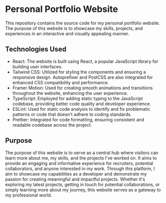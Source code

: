 # Personal Portfolio Website
This repository contains the source code for my personal portfolio website. The purpose of this website is to showcase my skills, projects, and experiences in an interactive and visually appealing manner.

## Technologies Used
+ React: The website is built using React, a popular JavaScript library for building user interfaces.
+ Tailwind CSS: Utilized for styling the components and ensuring a responsive design. Autoprefixer and PostCSS are also integrated for enhanced CSS compatibility and performance.
+ Framer Motion: Used for creating smooth animations and transitions throughout the website, enhancing the user experience.
+ TypeScript: Employed for adding static typing to the JavaScript codebase, providing better code quality and developer experience.
+ ESLint: Used for static code analysis to identify and fix problematic patterns or code that doesn't adhere to coding standards.
+ Prettier: Integrated for code formatting, ensuring consistent and readable codebase across the project.

## Purpose
The purpose of this website is to serve as a central hub where visitors can learn more about me, my skills, and the projects I've worked on. It aims to provide an engaging and informative experience for recruiters, potential collaborators, and anyone interested in my work. Through this platform, I aim to showcase my capabilities as a developer and demonstrate my passion for creating meaningful and impactful projects. Whether it's exploring my latest projects, getting in touch for potential collaborations, or simply learning more about my journey, this website serves as a gateway to my professional world.

